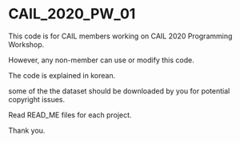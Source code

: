 # CAIL_2020_PW_01

This code is for CAIL members working on CAIL 2020 Programming Workshop. 

However, any non-member can use or modify this code.

The code is explained in korean.

some of the the dataset should be downloaded by you for potential copyright issues.

Read READ_ME files for each project.

Thank you.